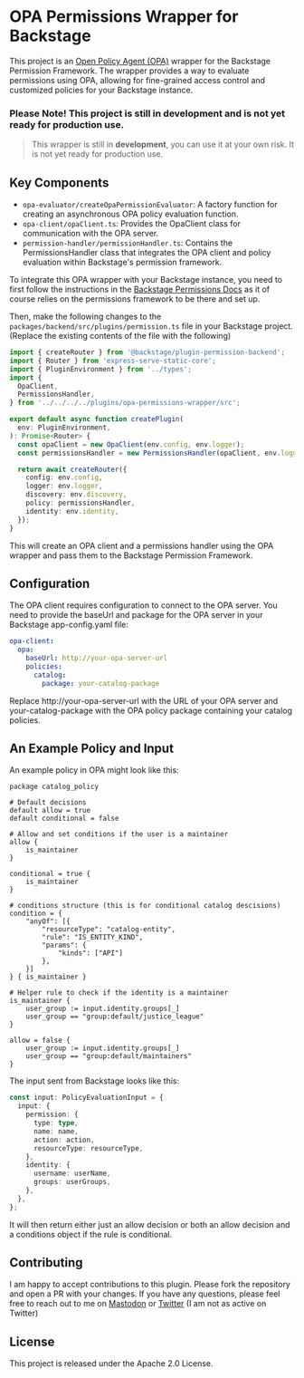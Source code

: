 # OPA Permissions Wrapper for Backstage

This project is an [Open Policy Agent (OPA)](https://github.com/open-policy-agent/opa) wrapper for the Backstage Permission Framework. The wrapper provides a way to evaluate permissions using OPA, allowing for fine-grained access control and customized policies for your Backstage instance.

### **Please Note! This project is still in development and is not yet ready for production use.**

> This wrapper is still in **development**, you can use it at your own risk. It is not yet ready for production use.

## Key Components

- `opa-evaluator/createOpaPermissionEvaluator`: A factory function for creating an asynchronous OPA policy evaluation function.
- `opa-client/opaClient.ts`: Provides the OpaClient class for communication with the OPA server.
- `permission-handler/permissionHandler.ts`: Contains the PermissionsHandler class that integrates the OPA client and policy evaluation within Backstage's permission framework.

To integrate this OPA wrapper with your Backstage instance, you need to first follow the instructions in the [Backstage Permissions Docs](https://backstage.io/docs/permissions/overview) as it of course relies on the permissions framework to be there and set up.

Then, make the following changes to the `packages/backend/src/plugins/permission.ts` file in your Backstage project. (Replace the existing contents of the file with the following)

```typescript
import { createRouter } from '@backstage/plugin-permission-backend';
import { Router } from 'express-serve-static-core';
import { PluginEnvironment } from '../types';
import {
  OpaClient,
  PermissionsHandler,
} from '../../../../plugins/opa-permissions-wrapper/src';

export default async function createPlugin(
  env: PluginEnvironment,
): Promise<Router> {
  const opaClient = new OpaClient(env.config, env.logger);
  const permissionsHandler = new PermissionsHandler(opaClient, env.logger);

  return await createRouter({
    config: env.config,
    logger: env.logger,
    discovery: env.discovery,
    policy: permissionsHandler,
    identity: env.identity,
  });
}
```

This will create an OPA client and a permissions handler using the OPA wrapper and pass them to the Backstage Permission Framework.

## Configuration

The OPA client requires configuration to connect to the OPA server. You need to provide the baseUrl and package for the OPA server in your Backstage app-config.yaml file:

```yaml
opa-client:
  opa:
    baseUrl: http://your-opa-server-url
    policies:
      catalog:
        package: your-catalog-package
```

Replace http://your-opa-server-url with the URL of your OPA server and your-catalog-package with the OPA policy package containing your catalog policies.

## An Example Policy and Input

An example policy in OPA might look like this:

```rego
package catalog_policy

# Default decisions
default allow = true
default conditional = false

# Allow and set conditions if the user is a maintainer
allow {
    is_maintainer
}

conditional = true {
    is_maintainer
}

# conditions structure (this is for conditional catalog descisions)
condition = {
    "anyOf": [{
        "resourceType": "catalog-entity",
        "rule": "IS_ENTITY_KIND",
        "params": {
            "kinds": ["API"]
        },
    }]
} { is_maintainer }

# Helper rule to check if the identity is a maintainer
is_maintainer {
    user_group := input.identity.groups[_]
    user_group == "group:default/justice_league"
}

allow = false {
    user_group := input.identity.groups[_]
    user_group == "group:default/maintainers"
}
```

The input sent from Backstage looks like this:

```typescript
const input: PolicyEvaluationInput = {
  input: {
    permission: {
      type: type,
      name: name,
      action: action,
      resourceType: resourceType,
    },
    identity: {
      username: userName,
      groups: userGroups,
    },
  },
};
```

It will then return either just an allow decision or both an allow decision and a conditions object if the rule is conditional.

## Contributing

I am happy to accept contributions to this plugin. Please fork the repository and open a PR with your changes. If you have any questions, please feel free to reach out to me on [Mastodon](https://hachyderm.io/@parcifal) or [Twitter](https://twitter.com/_PeterM_) (I am not as active on Twitter)

## License

This project is released under the Apache 2.0 License.
